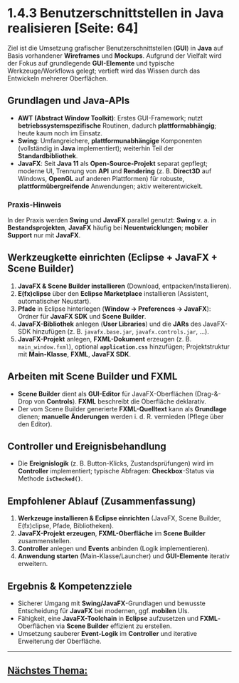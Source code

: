 # 1.4.3 Benutzerschnittstellen in Java realisieren [Seite: 64]

Ziel ist die Umsetzung grafischer Benutzerschnittstellen (**GUI**) in **Java** auf Basis vorhandener **Wireframes** und **Mockups**. Aufgrund der Vielfalt wird der Fokus auf grundlegende **GUI-Elemente** und typische Werkzeuge/Workflows gelegt; vertieft wird das Wissen durch das Entwickeln mehrerer Oberflächen. 

## Grundlagen und Java-APIs

* **AWT (Abstract Window Toolkit)**: Erstes GUI-Framework; nutzt **betriebssystemspezifische** Routinen, dadurch **plattformabhängig**; heute kaum noch im Einsatz. 
* **Swing**: Umfangreichere, **plattformunabhängige** Komponenten (vollständig in **Java** implementiert); weiterhin Teil der **Standardbibliothek**. 
* **JavaFX**: Seit **Java 11** als **Open-Source-Projekt** separat gepflegt; moderne UI, Trennung von **API** und **Rendering** (z. B. **Direct3D** auf Windows, **OpenGL** auf anderen Plattformen) für robuste, **plattformübergreifende** Anwendungen; aktiv weiterentwickelt.

### Praxis-Hinweis

In der Praxis werden **Swing** und **JavaFX** parallel genutzt: **Swing** v. a. in **Bestandsprojekten**, **JavaFX** häufig bei **Neuentwicklungen**; **mobiler Support** nur mit **JavaFX**. 

## Werkzeugkette einrichten (Eclipse + JavaFX + Scene Builder)

1. **JavaFX & Scene Builder installieren** (Download, entpacken/Installieren). 
2. **E(fx)clipse** über den **Eclipse Marketplace** installieren (Assistent, automatischer Neustart). 
3. **Pfade** in Eclipse hinterlegen (**Window → Preferences → JavaFX**): Ordner für **JavaFX SDK** und **Scene Builder**. 
4. **JavaFX-Bibliothek** anlegen (**User Libraries**) und die **JARs** des JavaFX-SDK hinzufügen (z. B. `javafx.base.jar`, `javafx.controls.jar`, …). 
5. **JavaFX-Projekt** anlegen, **FXML-Dokument** erzeugen (z. B. `main_window.fxml`), optional **`application.css`** hinzufügen; Projektstruktur mit **Main-Klasse**, **FXML**, **JavaFX SDK**. 

## Arbeiten mit **Scene Builder** und **FXML**

* **Scene Builder** dient als **GUI-Editor** für JavaFX-Oberflächen (Drag-&-Drop von **Controls**). **FXML** beschreibt die Oberfläche deklarativ. 
* Der vom Scene Builder generierte **FXML-Quelltext** kann als **Grundlage** dienen; **manuelle Änderungen** werden i. d. R. vermieden (Pflege über den Editor). 

## **Controller** und **Ereignisbehandlung**

* Die **Ereignislogik** (z. B. Button-Klicks, Zustandsprüfungen) wird im **Controller** implementiert; typische Abfragen: **Checkbox**-Status via Methode **`isChecked()`**. 

## Empfohlener Ablauf (Zusammenfassung)

1. **Werkzeuge installieren & Eclipse einrichten** (JavaFX, Scene Builder, E(fx)clipse, Pfade, Bibliotheken).
2. **JavaFX-Projekt erzeugen**, **FXML-Oberfläche** im **Scene Builder** zusammenstellen. 
3. **Controller** anlegen und **Events** anbinden (Logik implementieren). 
4. **Anwendung starten** (Main-Klasse/Launcher) und **GUI-Elemente** iterativ erweitern. 

## Ergebnis & Kompetenzziele

* Sicherer Umgang mit **Swing/JavaFX**-Grundlagen und bewusste Entscheidung für **JavaFX** bei modernen, ggf. **mobilen** UIs. 
* Fähigkeit, eine **JavaFX-Toolchain** in **Eclipse** aufzusetzen und **FXML**-Oberflächen via **Scene Builder** effizient zu erstellen.
* Umsetzung sauberer **Event-Logik** im **Controller** und iterative Erweiterung der Oberfläche. 

---

## [Nächstes Thema:](./1.4.4_Webbasierte_Benutzerschnittstellen_realisieren.md)
